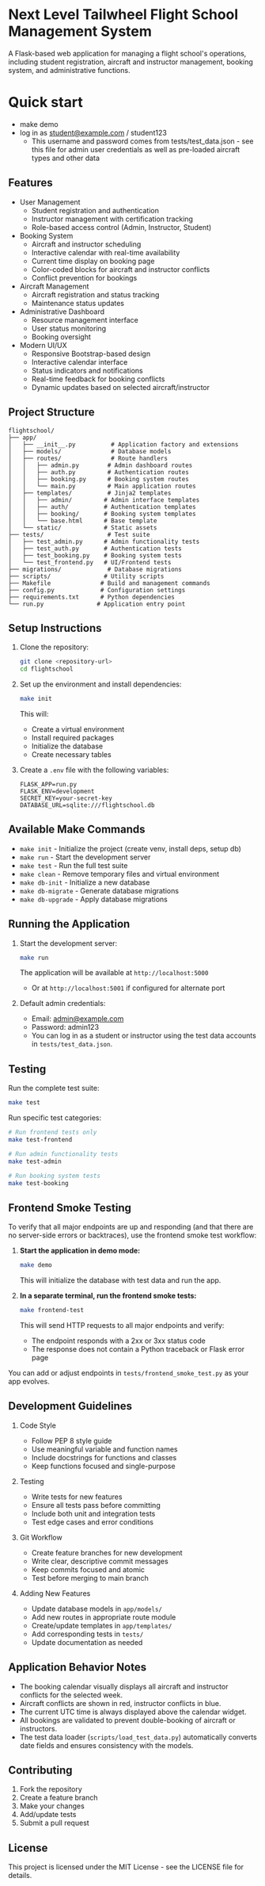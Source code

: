 # Next Level Tailwheel Flight School Management System

A Flask-based web application for managing a flight school's operations, including student registration, aircraft and instructor management, booking system, and administrative functions.

# Quick start
- make demo
- log in as student@example.com / student123
  - This username and password comes from tests/test_data.json - see this file
  for admin user credentials as well as pre-loaded aircraft types and other data

## Features

- User Management
  - Student registration and authentication
  - Instructor management with certification tracking
  - Role-based access control (Admin, Instructor, Student)
- Booking System
  - Aircraft and instructor scheduling
  - Interactive calendar with real-time availability
  - Current time display on booking page
  - Color-coded blocks for aircraft and instructor conflicts
  - Conflict prevention for bookings
- Aircraft Management
  - Aircraft registration and status tracking
  - Maintenance status updates
- Administrative Dashboard
  - Resource management interface
  - User status monitoring
  - Booking oversight
- Modern UI/UX
  - Responsive Bootstrap-based design
  - Interactive calendar interface
  - Status indicators and notifications
  - Real-time feedback for booking conflicts
  - Dynamic updates based on selected aircraft/instructor

## Project Structure

```
flightschool/
├── app/
│   ├── __init__.py          # Application factory and extensions
│   ├── models/              # Database models
│   ├── routes/              # Route handlers
│   │   ├── admin.py        # Admin dashboard routes
│   │   ├── auth.py         # Authentication routes
│   │   ├── booking.py      # Booking system routes
│   │   └── main.py         # Main application routes
│   ├── templates/          # Jinja2 templates
│   │   ├── admin/         # Admin interface templates
│   │   ├── auth/          # Authentication templates
│   │   ├── booking/       # Booking system templates
│   │   └── base.html      # Base template
│   └── static/            # Static assets
├── tests/                  # Test suite
│   ├── test_admin.py      # Admin functionality tests
│   ├── test_auth.py       # Authentication tests
│   ├── test_booking.py    # Booking system tests
│   └── test_frontend.py   # UI/Frontend tests
├── migrations/             # Database migrations
├── scripts/               # Utility scripts
├── Makefile              # Build and management commands
├── config.py             # Configuration settings
├── requirements.txt      # Python dependencies
└── run.py               # Application entry point
```

## Setup Instructions

1. Clone the repository:
   ```bash
   git clone <repository-url>
   cd flightschool
   ```

2. Set up the environment and install dependencies:
   ```bash
   make init
   ```
   This will:
   - Create a virtual environment
   - Install required packages
   - Initialize the database
   - Create necessary tables

3. Create a `.env` file with the following variables:
   ```
   FLASK_APP=run.py
   FLASK_ENV=development
   SECRET_KEY=your-secret-key
   DATABASE_URL=sqlite:///flightschool.db
   ```

## Available Make Commands

- `make init` - Initialize the project (create venv, install deps, setup db)
- `make run` - Start the development server
- `make test` - Run the full test suite
- `make clean` - Remove temporary files and virtual environment
- `make db-init` - Initialize a new database
- `make db-migrate` - Generate database migrations
- `make db-upgrade` - Apply database migrations

## Running the Application

1. Start the development server:
   ```bash
   make run
   ```
   The application will be available at `http://localhost:5000`
   - Or at `http://localhost:5001` if configured for alternate port

2. Default admin credentials:
   - Email: admin@example.com
   - Password: admin123
   - You can log in as a student or instructor using the test data accounts in `tests/test_data.json`.

## Testing

Run the complete test suite:
```bash
make test
```

Run specific test categories:
```bash
# Run frontend tests only
make test-frontend

# Run admin functionality tests
make test-admin

# Run booking system tests
make test-booking
```

## Frontend Smoke Testing

To verify that all major endpoints are up and responding (and that there are no server-side errors or backtraces), use the frontend smoke test workflow:

1. **Start the application in demo mode:**
   ```bash
   make demo
   ```
   This will initialize the database with test data and run the app.

2. **In a separate terminal, run the frontend smoke tests:**
   ```bash
   make frontend-test
   ```
   This will send HTTP requests to all major endpoints and verify:
   - The endpoint responds with a 2xx or 3xx status code
   - The response does not contain a Python traceback or Flask error page

You can add or adjust endpoints in `tests/frontend_smoke_test.py` as your app evolves.

## Development Guidelines

1. Code Style
   - Follow PEP 8 style guide
   - Use meaningful variable and function names
   - Include docstrings for functions and classes
   - Keep functions focused and single-purpose

2. Testing
   - Write tests for new features
   - Ensure all tests pass before committing
   - Include both unit and integration tests
   - Test edge cases and error conditions

3. Git Workflow
   - Create feature branches for new development
   - Write clear, descriptive commit messages
   - Keep commits focused and atomic
   - Test before merging to main branch

4. Adding New Features
   - Update database models in `app/models/`
   - Add new routes in appropriate route module
   - Create/update templates in `app/templates/`
   - Add corresponding tests in `tests/`
   - Update documentation as needed

## Application Behavior Notes

- The booking calendar visually displays all aircraft and instructor conflicts for the selected week.
- Aircraft conflicts are shown in red, instructor conflicts in blue.
- The current UTC time is always displayed above the calendar widget.
- All bookings are validated to prevent double-booking of aircraft or instructors.
- The test data loader (`scripts/load_test_data.py`) automatically converts date fields and ensures consistency with the models.

## Contributing

1. Fork the repository
2. Create a feature branch
3. Make your changes
4. Add/update tests
5. Submit a pull request

## License

This project is licensed under the MIT License - see the LICENSE file for details. 
